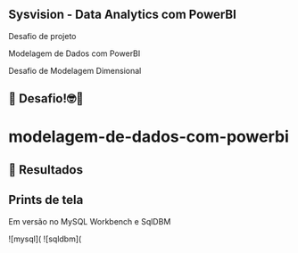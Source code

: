 ## Sysvision - Data Analytics com PowerBI

Desafio de projeto

Modelagem de Dados com PowerBI

Desafio de Modelagem Dimensional


## 🎯 Desafio!🤓💪
# modelagem-de-dados-com-powerbi

## 🚀 Resultados
## Prints de tela
Em versão no MySQL Workbench e SqlDBM

![mysql](
![sqldbm](
